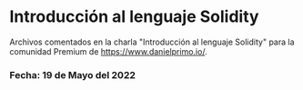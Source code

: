 # Introducción al lenguaje Solidity
Archivos comentados en la charla "Introducción al lenguaje Solidity" para la comunidad Premium de https://www.danielprimo.io/. 
### Fecha: **19 de Mayo del 2022** 